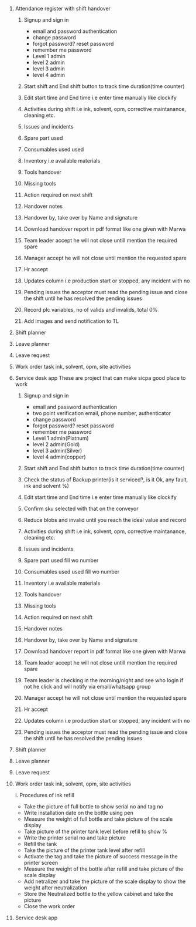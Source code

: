 1. Attendance register with shift handover
     1. Signup and sign in
        - email and password authentication
        - change password
        - forgot password? reset password
        - remember me password
        - Level 1 admin
        - level 2 admin
        - level 3 admin
        - level 4 admin 
       
     2. Start shift and End shift button to track time duration(time counter)
     3. Edit start time and End time i.e enter time manually like clockify
     4. Activities during shift i.e ink, solvent, opm, corrective maintanance, cleaning etc.
     5. Issues and incidents
     6. Spare part used
     7. Consumables used used
     8. Inventory i.e available materials
     9. Tools handover
     10. Missing tools
     11. Action required on next shift 
     12. Handover notes 
     13. Handover by, take over by Name and signature
     14. Download handover report in pdf format like one given with Marwa
     13. Team leader accept he will not close untill mention the required spare
     14. Manager accept he will not close until mention the requested spare
     15. Hr accept 
     16. Updates column i.e production start or stopped, any incident with no 
     17. Pending issues the acceptor must read the pending issue and close the 
          shift until he has resolved the pending issues
     18. Record plc variables, no of valids and invalids, total 0%
     19. Add images and send notification to TL
2. Shift planner
3. Leave planner 
4. Leave request
5. Work order task ink, solvent, opm, site activities
6. Service desk app
These are project that can make sicpa good place to work
     1. Signup and sign in
        - email and password authentication
        - two point verification email, phone number, authenticator
        - change password
        - forgot password? reset password
        - remember me password
        - Level 1 admin(Platnum)
        - level 2 admin(Gold)
        - level 3 admin(Silver)
        - level 4 admin(copper) 
       
     2. Start shift and End shift button to track time duration(time counter)
     3. Check the status of Backup printer(is it serviced?, is it Ok, any fault, ink and solvent %)
     4. Edit start time and End time i.e enter time manually like clockify
     5. Confirm sku selected with that on the conveyor
     6. Reduce blobs and invalid until you reach the ideal value and record
     7. Activities during shift i.e ink, solvent, opm, corrective maintanance, cleaning etc.
     8. Issues and incidents
     9. Spare part used fill wo number
     10. Consumables used used fill wo number
     11. Inventory i.e available materials
     12. Tools handover
     13. Missing tools
     14. Action required on next shift 
     15. Handover notes 
     16. Handover by, take over by Name and signature
     17. Download handover report in pdf format like one given with Marwa
     18. Team leader accept he will not close untill mention the required spare
     19. Team leader is checking in the morning/night and see who login if not he click and will notify via email/whatsapp group
     20. Manager accept he will not close until mention the requested spare
     21. Hr accept 
     22. Updates column i.e production start or stopped, any incident with no 
     23. Pending issues the acceptor must read the pending issue and close the shift until he has resolved the pending issues
2. Shift planner
3. Leave planner 
4. Leave request
5. Work order task ink, solvent, opm, site activities

    i. Procedures of ink refill
    - Take the picture of full bottle to show serial no and tag no
    - Write installation date on the bottle using pen
    - Measure the weight of full bottle and take picture of the scale display
    - Take picture of the printer tank level before refill to show %
    - Write the printer serial no and take picture
    - Refill the tank
    - Take the picture of the printer tank level after refill
    - Activate the tag and take the picture of success message in the printer screen
    - Measure the weight of the bottle after refill and take picture of the scale display
    - Add netralizer and take the picture of the scale display to show the weight after neutralization
    - Store the Neutralized bottle to the yellow cabinet and take the picture
    - Close the work order
7. Service desk app
